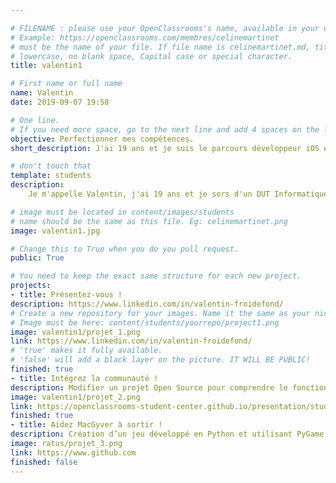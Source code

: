 ```yaml
---

# FILENAME : please use your OpenClassrooms's name, available in your url.
# Example: https://openclassrooms.com/membres/celinemartinet
# must be the name of your file. If file name is celinemartinet.md, title is celinemartinet.
# lowercase, no blank space, Capital case or special character.
title: valentin1

# First name or full name
name: Valentin
date: 2019-09-07 19:58

# One line.
# If you need more space, go to the next line and add 4 spaces on the left, as in 'description'.
objective: Perfectionner mes compétences.
short_description: J'ai 19 ans et je suis le parcours développeur iOS en alternance

# don't touch that
template: students
description:
    Je m'appelle Valentin, j'ai 19 ans et je sors d'un DUT Informatique. Ayant découvert le développement iOS à la fin de ma première année de DUT, j'ai souhaité persevérer dans ce domaine et je me suis donc formé en autodidacte via le site AppCoda. A la fin de mon DUT, je voulais faire du développement iOS de manière quotidienne. C'est pour cela que j'ai trouvé la parfaite alternative pour moi, cette formation en alternance.

# image must be located in content/images/students
# name should be the same as this file. Eg: celinemartinet.png
image: valentin1.jpg

# Change this to True when you do you pull request.
public: True

# You need to keep the exact same structure for each new project.
projects:
- title: Présentez-vous !
description: https://www.linkedin.com/in/valentin-froidefond/
# Create a new repository for your images. Name it the same as your nickname and profile picture.
# Image must be here: content/students/yourrepo/project1.png
image: valentin1/projet_1.png
link: https://www.linkedin.com/in/valentin-froidefond/
# 'true' makes it fully available.
# 'false' will add a black layer on the picture. IT WILL BE PUBLIC!
finished: true
- title: Intégrez la communauté !
description: Modifier un projet Open Source pour comprendre le fonctionnement de Git, de Github et des pull requests. 
image: valentin1/projet_2.png
link: https://openclassrooms-student-center.github.io/presentation/students/ratus.html
finished: true
- title: Aidez MacGyver à sortir !
description: Création d’un jeu développé en Python et utilisant PyGame.
image: ratus/projet_3.png
link: https://www.github.com
finished: false
---
```

